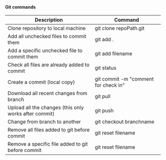 #### Git commands

|   				Description								| 			    Command			    	|
|-----------------------------------------------------------|---------------------------------------|
| Clone repository to local machine       					| git clone repoPath.git    		    |
| Add all unchecked files to commit them  					| git add .			   				    |
| Add a specific unchecked file to commit them   			| git add filename			   		    |
| Check all files are already added to commit  				| git status			   		    	|
| Create a commit (local copy)  							| git commit -m "comment for check in"  |
| Download all recent changes from branch  					| git pull			   	                |
| Upload all the changes (this only works after commit)  	| git push			   	                |
| Change from branch to another  							| git checkout branchname   			|
| Remove all files added to git before commit               | git reset filename                    |
| Remove a specific file added to git before commit         | git reset filename                    |
